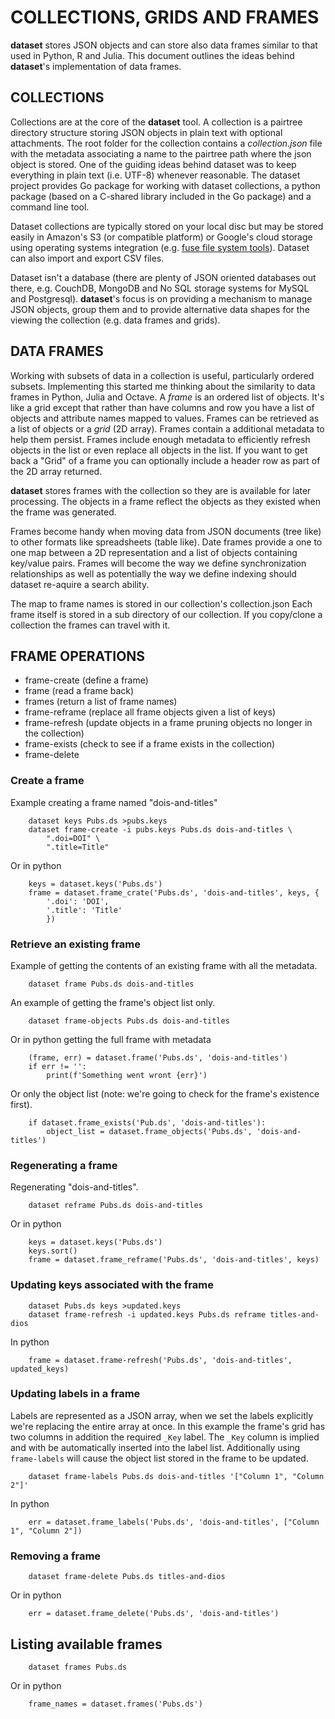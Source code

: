 COLLECTIONS, GRIDS AND FRAMES
=============================

__dataset__ stores JSON objects and can store also data frames similar to
that used in Python, R and Julia. This document outlines the ideas
behind __dataset__\'s implementation of data frames.

COLLECTIONS
-----------

Collections are at the core of the __dataset__ tool. A collection is a
pairtree directory structure storing JSON objects in plain text with
optional attachments. The root folder for the collection contains a
*collection.json* file with the metadata associating a name to the
pairtree path where the json object is stored. One of the guiding ideas
behind dataset was to keep everything in plain text (i.e. UTF-8)
whenever reasonable. The dataset project provides Go package for working
with dataset collections, a python package (based on a C-shared library
included in the Go package) and a command line tool.

Dataset collections are typically stored on your local disc but may be
stored easily in Amazon\'s S3 (or compatible platform) or Google\'s
cloud storage using operating systems integration (e.g. [fuse file
system tools](https://en.wikipedia.org/wiki/Filesystem_in_Userspace)).
Dataset can also import and export CSV files.

Dataset isn\'t a database (there are plenty of JSON oriented databases
out there, e.g. CouchDB, MongoDB and No SQL storage systems for MySQL
and Postgresql). __dataset__\'s focus is on providing a mechanism to
manage JSON objects, group them and to provide alternative data shapes
for the viewing the collection (e.g. data frames and grids).

DATA FRAMES
-----------

Working with subsets of data in a collection is useful, particularly
ordered subsets. Implementing this started me thinking about the
similarity to data frames in Python, Julia and Octave. A *frame* is an
ordered list of objects. It\'s like a grid except that rather than have
columns and row you have a list of objects and attribute names mapped to
values. Frames can be retrieved as a list of objects or a *grid* (2D
array). Frames contain a additional metadata to help them persist.
Frames include enough metadata to efficiently refresh objects in the
list or even replace all objects in the list. If you want to get back a
\"Grid\" of a frame you can optionally include a header row as part of
the 2D array returned.

__dataset__ stores frames with the collection so they are is available for
later processing. The objects in a frame reflect the objects as they
existed when the frame was generated.

Frames become handy when moving data from JSON documents (tree like) to
other formats like spreadsheets (table like). Date frames provide a one
to one map between a 2D representation and a list of objects containing
key/value pairs. Frames will become the way we define synchronization
relationships as well as potentially the way we define indexing should
dataset re-aquire a search ability.

The map to frame names is stored in our collection\'s collection.json
Each frame itself is stored in a sub directory of our collection. If you
copy/clone a collection the frames can travel with it.

FRAME OPERATIONS
----------------

-   frame-create (define a frame)
-   frame (read a frame back)
-   frames (return a list of frame names)
-   frame-reframe (replace all frame objects given a list of keys)
-   frame-refresh (update objects in a frame pruning objects no longer
    in the collection)
-   frame-exists (check to see if a frame exists in the collection)
-   frame-delete


### Create a frame

Example creating a frame named \"dois-and-titles\"

``` {.{.shell}}
    dataset keys Pubs.ds >pubs.keys
    dataset frame-create -i pubs.keys Pubs.ds dois-and-titles \
        ".doi=DOI" \
        ".title=Title"
```

Or in python

``` {.{.python}}
    keys = dataset.keys('Pubs.ds')
    frame = dataset.frame_crate('Pubs.ds', 'dois-and-titles', keys, {
        '.doi': 'DOI', 
        '.title': 'Title'
        })
```

### Retrieve an existing frame

Example of getting the contents of an existing frame with all the
metadata.

``` {.{.shell}}
    dataset frame Pubs.ds dois-and-titles
```

An example of getting the frame\'s object list only.

``` {.{.shell}}
    dataset frame-objects Pubs.ds dois-and-titles
```

Or in python getting the full frame with metadata

``` {.{.python}}
    (frame, err) = dataset.frame('Pubs.ds', 'dois-and-titles')
    if err != '':
        print(f'Something went wront {err}')
```

Or only the object list (note: we\'re going to check for the frame\'s
existence first).

``` {.{.python}}
    if dataset.frame_exists('Pub.ds', 'dois-and-titles'):
        object_list = dataset.frame_objects('Pubs.ds', 'dois-and-titles')
```

### Regenerating a frame

Regenerating \"dois-and-titles\".

``` {.{.shell}}
    dataset reframe Pubs.ds dois-and-titles
```

Or in python

``` {.{.python}}
    keys = dataset.keys('Pubs.ds')
    keys.sort()
    frame = dataset.frame_reframe('Pubs.ds', 'dois-and-titles', keys)
```

### Updating keys associated with the frame

``` {.{.shell}}
    dataset Pubs.ds keys >updated.keys
    dataset frame-refresh -i updated.keys Pubs.ds reframe titles-and-dios
```

In python

``` {.{.python}}
    frame = dataset.frame-refresh('Pubs.ds', 'dois-and-titles', updated_keys)
```

### Updating labels in a frame

Labels are represented as a JSON array, when we set the labels
explicitly we\'re replacing the entire array at once. In this example
the frame\'s grid has two columns in addition the required `_Key` label.
The `_Key` column is implied and with be automatically inserted into the
label list. Additionally using `frame-labels` will cause the object list
stored in the frame to be updated.

``` {.{.shell}}
    dataset frame-labels Pubs.ds dois-and-titles '["Column 1", "Column 2"]'
```

In python

``` {.{.python}}
    err = dataset.frame_labels('Pubs.ds', 'dois-and-titles', ["Column 1", "Column 2"])
```

### Removing a frame

``` {.{.shell}}
    dataset frame-delete Pubs.ds titles-and-dios
```

Or in python

``` {.{.python}}
    err = dataset.frame_delete('Pubs.ds', 'dois-and-titles')
```

Listing available frames
------------------------

``` {.{.shell}}
    dataset frames Pubs.ds
```

Or in python

``` {.{.python}}
    frame_names = dataset.frames('Pubs.ds')
```
